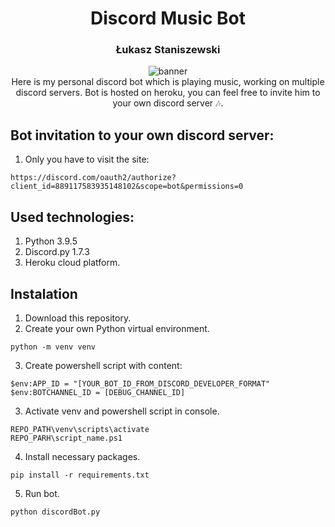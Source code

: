 <h1 align="center">Discord Music Bot</h1>
<h3 align="center">Łukasz Staniszewski</h1>

<div align="center">
<img src="https://user-images.githubusercontent.com/59453698/137017156-6e49745c-2c40-4d30-9abb-f2885e4afe25.gif" alt="banner">

</div>

<div align="center">
  Here is my personal discord bot which is playing music, working on multiple discord servers. Bot is hosted on heroku, you can feel free to invite him to your own discord server 🎶.
</div>

## Bot invitation to your own discord server:
1. Only you have to visit the site:
```
https://discord.com/oauth2/authorize?client_id=889117583935148102&scope=bot&permissions=0
```

## Used technologies:
1. Python 3.9.5
2. Discord.py 1.7.3
2. Heroku cloud platform.

## Instalation

1. Download this repository.
2. Create your own Python virtual environment.

``` 
python -m venv venv
```
3. Create powershell script with content:
```
$env:APP_ID = "[YOUR_BOT_ID_FROM_DISCORD_DEVELOPER_FORMAT"
$env:BOTCHANNEL_ID = [DEBUG_CHANNEL_ID]
```
3. Activate venv and powershell script in console.

``` 
REPO_PATH\venv\scripts\activate
REPO_PARH\script_name.ps1
```

4. Install necessary packages. 

``` 
pip install -r requirements.txt 
```

5. Run bot.

``` 
python discordBot.py 
```
